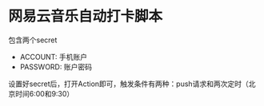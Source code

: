 # 网易云音乐自动打卡脚本
包含两个secret
* ACCOUNT: 手机账户
* PASSWORD: 账户密码

设置好secret后，打开Action即可，触发条件有两种：push请求和两次定时（北京时间6:00和9:30）
